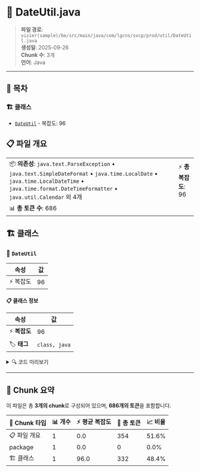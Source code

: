 # 📄 DateUtil.java

> **파일 경로**: `vizier(sample)/be/src/main/java/com/lgcns/svcp/prod/util/DateUtil.java`  
> **생성일**: 2025-09-26  
> **Chunk 수**: 3개  
> **언어**: Java
---

## 📑 목차

### 🏗️ 클래스
- [`DateUtil`](#class-dateutil) - 복잡도: 96

## 📋 파일 개요

| | |
|--|--|
| 📦 **의존성**: `java.text.ParseException` • `java.text.SimpleDateFormat` • `java.time.LocalDate` • `java.time.LocalDateTime` • `java.time.format.DateTimeFormatter` • `java.util.Calendar` 외 4개 | ⚡ **총 복잡도**: 96 |
| 📊 **총 토큰 수**: 686 |  |



## 🏗️ 클래스

### <a id="class-dateutil"></a>🎯 `DateUtil`

| 속성 | 값 |
|------|----|
| ⚡ 복잡도 | 96 |



#### 📋 클래스 정보

| 속성 | 값 |
|------|----|
| ⚡ **복잡도** | 96 || 📍 **라인 범위** | 15-15 |
| 🏷️ **태그** | `class, java` |

<details>
<summary>🔍 코드 미리보기</summary>

```java
public class DateUtil {

	public static final DateTimeFormatter SOURCE_FORMATTER = DateTimeFormatter.ofPattern("yyyy-MM-dd HH:mm:ss");
	public static final DateTimeFormatter TARGET_FORMATTER = DateTimeFormatter.ofPattern("yyyy/MM/dd HH:mm:ss");
	private static final DateTimeFormatter WORKNO_FORMAT = DateTimeFormatter.ofPattern("yyyyMMddHHmmss");

	public static String formatDate(String dateStr) {
		if (dateStr == null || dateStr.isEmpty()) {
			return null;
		}
		LocalDateTime dateTime = LocalDateTime.parse(dateStr, SOURCE_FORMATTER);
		return dateTime.format(TARGET_FORMATTER);
	}

	public static String formatDate(String format, Date date) {
		if (date != null) {
			SimpleDateFormat simpleDateFormat = new SimpleDateFormat(format);
			return simpleDateFormat.format(date);
		}
		return null;...
```

**Chunk 정보**
- 🆔 **ID**: `b037ba37213c`
- 📍 **라인**: 15-15
- 📊 **토큰**: 332
- 🏷️ **태그**: `class, java`

</details>

---





## 🧩 Chunk 요약

이 파일은 총 **3개의 chunk**로 구성되어 있으며, **686개의 토큰**을 포함합니다.

| 🧩 Chunk 타입 | 📊 개수 | ⚡ 평균 복잡도 | 📝 총 토큰 | 📈 비율 |
|---------------|--------|-------------|----------|--------|
| 📋 파일 개요 | 1 | 0.0 | 354 | 51.6% |
| package | 1 | 0.0 | 0 | 0.0% |
| 🏗️ 클래스 | 1 | 96.0 | 332 | 48.4% |

